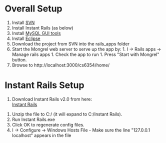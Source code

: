 # Overall Setup #

  1. Install [SVN](http://tortoisesvn.net/downloads)
  1. Install Instant Rails (as below)
  1. Install [MySQL GUI tools](http://dev.mysql.com/downloads/gui-tools/5.0.html)
  1. Install [Eclipse](http://www.eclipse.org/downloads/download.php?file=/technology/epp/downloads/release/ganymede/SR2/eclipse-java-ganymede-SR2-win32.zip)
  1. Download the project from SVN into the rails\_apps folder
  1. Start the Mongrel web server to serve up the app by:
    1. I -> Rails apps -> Manage rails apps
    1. Check the app to run
    1. Press "Start with Mongrel" button.
  1. Browse to http://localhost:3000/cs6354/home/

# Instant Rails Setup #

  1. Download Instant Rails v2.0 from here: <br><a href='http://rubyforge.org/frs/?group_id=904'>Instant Rails</a>
<ol><li>Unzip the file to C:/ (it will expand to C:/Instant Rails).<br>
</li><li>Run Instant Rails.exe<br>
</li><li>Click OK to regenerate config files.<br>
</li><li>I -> Configure -> Windows Hosts File - Make sure the line "127.0.0.1    localhost" appears in the file